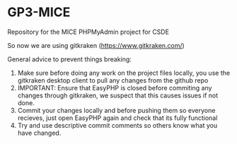 # GP3-MICE
Repository for the MICE PHPMyAdmin project for CSDE

So now we are using gitkraken (https://www.gitkraken.com/)

General advice to prevent things breaking: 
1) Make sure before doing any work on the project files locally, you use the gitkraken desktop client to pull any changes from the github    repo
2) IMPORTANT: Ensure that EasyPHP is closed before commiting any changes through gitkraken, we suspect that this causes issues if not        done.
3) Commit your changes locally and before pushing them so everyone recieves, just open EasyPHP again and check that its fully functional
3) Try and use descriptive commit comments so others know what you have changed.
